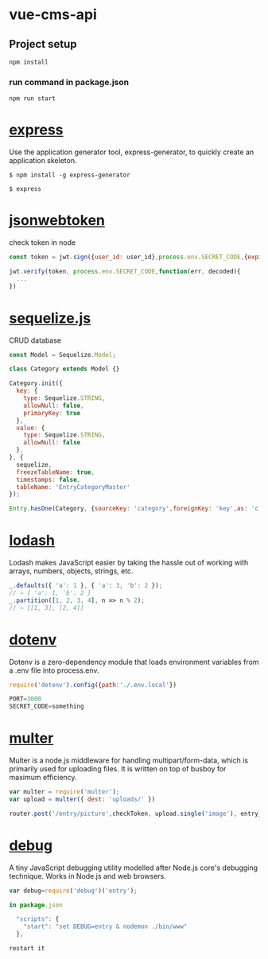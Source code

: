 # vue-cms-api

## Project setup
```
npm install
```

### run command in package.json
```
npm run start
```


# [express](http://expressjs.com/en/starter/generator.html) 

Use the application generator tool, express-generator, to quickly create an application skeleton.

```
$ npm install -g express-generator

$ express

```


# [jsonwebtoken](https://github.com/auth0/node-jsonwebtoken) 
check token in node

```javascript
const token = jwt.sign({user_id: user_id},process.env.SECRET_CODE,{expiresIn: 3600});

jwt.verify(token, process.env.SECRET_CODE,function(err, decoded){
  ...
})
```

# [sequelize.js](https://github.com/sequelize/sequelize) 
CRUD database 

```javascript
const Model = Sequelize.Model;

class Category extends Model {}

Category.init({
  key: {
    type: Sequelize.STRING,
    allowNull: false,
    primaryKey: true
  },
  value: {
    type: Sequelize.STRING,
    allowNull: false
  },
}, {
  sequelize,
  freezeTableName: true,
  timestamps: false,
  tableName: 'EntryCategoryMaster'
});
```

```javascript
Entry.hasOne(Category, {sourceKey: 'category',foreignKey: 'key',as: 'c'});
```

# [lodash](https://lodash.com/docs/4.17.15#forEach) 
Lodash makes JavaScript easier by taking the hassle out of working with arrays, numbers, objects, strings, etc.

```javascript
_.defaults({ 'a': 1 }, { 'a': 3, 'b': 2 });
// → { 'a': 1, 'b': 2 }
_.partition([1, 2, 3, 4], n => n % 2);
// → [[1, 3], [2, 4]]
```


# [dotenv](https://www.npmjs.com/package/dotenv) 
Dotenv is a zero-dependency module that loads environment variables from a .env file into process.env.

```javascript
require('dotenv').config({path:'./.env.local'})

PORT=3000
SECRET_CODE=something
```

# [multer](https://www.npmjs.com/package/multer) 
Multer is a node.js middleware for handling multipart/form-data, which is primarily used for uploading files. It is written on top of busboy for maximum efficiency.

```javascript
var multer = require('multer');
var upload = multer({ dest: 'uploads/' })

router.post('/entry/picture',checkToken, upload.single('image'), entry_controller.entry_upload_picture);
```


# [debug](https://www.npmjs.com/package/debug)
 A tiny JavaScript debugging utility modelled after Node.js core's debugging technique. Works in Node.js and web browsers.

```javascript
var debug=require('debug')('entry');

in package.json

  "scripts": {
    "start": "set DEBUG=entry & nodemon ./bin/www"
  },

restart it

```

